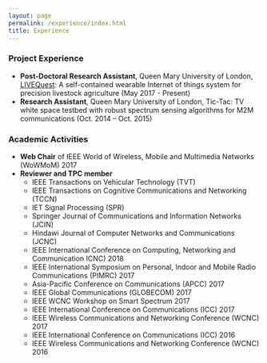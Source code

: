 ```yaml
---
layout: page
permalink: /experience/index.html
title: Experience
---
```


### Project Experience
- **Post-Doctoral Research Assistant**, Queen Mary University of London, [LIVEQuest][1]: A self-contained wearable Internet of things system for precision livestock agriculture (May 2017 - Present)
- **Research Assistant**, Queen Mary University of London, Tic-Tac: TV white space testbed with robust spectrum sensing algorithms for M2M communications (Oct. 2014 – Oct. 2015)

[1]: http://livequest.eecs.qmul.ac.uk/ 

<!--
### Work Experience
- **IT Analyst**, Queen Mary University of London (Sep. 2016 - Apr. 2017)
- **Web Developer**, Innovation China UK (ICUK) (Nov. 2016 - Feb. 2017)
-->
### Academic Activities

- **Web Chair** of IEEE World of Wireless, Mobile and Multimedia Networks (WoWMoM) 2017
- **Reviewer and TPC member**
  - IEEE Transactions on Vehicular Technology (TVT)
  - IEEE Transactions on Cognitive Communications and Networking (TCCN)
  - IET Signal Processing (SPR)
  - Springer Journal of Communications and Information Networks (JCIN)
  - Hindawi Journal of Computer Networks and Communications (JCNC)
  - IEEE International Conference on Computing, Networking and Communication  ICNC) 2018
  - IEEE International Symposium on Personal, Indoor and Mobile Radio Communications (PIMRC) 2017
  - Asia-Pacific Conference on Communications (APCC) 2017
  - IEEE Global Communications (GLOBECOM) 2017
  - IEEE WCNC Workshop on Smart Spectrum 2017
  - IEEE International Conference on Communications (ICC) 2017
  - IEEE Wireless Communications and Networking Conference (WCNC) 2017
  - IEEE International Conference on Communications (ICC) 2016
  - IEEE Wireless Communications and Networking Conference (WCNC) 2016


